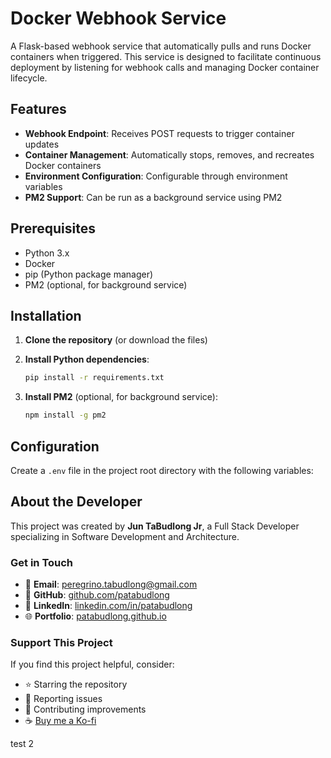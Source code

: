 # Docker Webhook Service

A Flask-based webhook service that automatically pulls and runs Docker containers when triggered. This service is designed to facilitate continuous deployment by listening for webhook calls and managing Docker container lifecycle.

## Features

- **Webhook Endpoint**: Receives POST requests to trigger container updates
- **Container Management**: Automatically stops, removes, and recreates Docker containers
- **Environment Configuration**: Configurable through environment variables
- **PM2 Support**: Can be run as a background service using PM2

## Prerequisites

- Python 3.x
- Docker
- pip (Python package manager)
- PM2 (optional, for background service)

## Installation

1. **Clone the repository** (or download the files)

2. **Install Python dependencies**:
   ```bash
   pip install -r requirements.txt
   ```

3. **Install PM2** (optional, for background service):
   ```bash
   npm install -g pm2
   ```

## Configuration

Create a `.env` file in the project root directory with the following variables: 

## About the Developer

This project was created by **Jun TaBudlong Jr**, a Full Stack Developer specializing in Software Development and Architecture.

### Get in Touch
- 📧 **Email**: [peregrino.tabudlong@gmail.com](peregrino.tabudlong@gmail.com)
- 🐙 **GitHub**: [github.com/patabudlong](https://github.com/patabudlong)
- 💼 **LinkedIn**: [linkedin.com/in/patabudlong](https://www.linkedin.com/in/patabudlong/)
- 🌐 **Portfolio**: [patabudlong.github.io](https://patabudlong.github.io)

### Support This Project
If you find this project helpful, consider:
- ⭐ Starring the repository
- 🐛 Reporting issues
- 🔧 Contributing improvements
- ☕ [Buy me a Ko-fi](https://ko-fi.com/patabudlong)

test 2